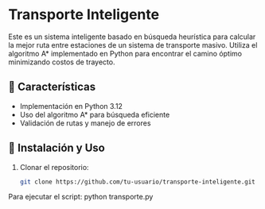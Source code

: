 # Transporte Inteligente  
Este es un sistema inteligente basado en búsqueda heurística para calcular la mejor ruta entre estaciones de un sistema de transporte masivo. Utiliza el algoritmo A* implementado en Python para encontrar el camino óptimo minimizando costos de trayecto.

## 📌 Características  
- Implementación en Python 3.12  
- Uso del algoritmo A* para búsqueda eficiente  
- Validación de rutas y manejo de errores  

## 🚀 Instalación y Uso  
1. Clonar el repositorio:  
   ```sh
   git clone https://github.com/tu-usuario/transporte-inteligente.git
Para ejecutar el script:
python transporte.py
